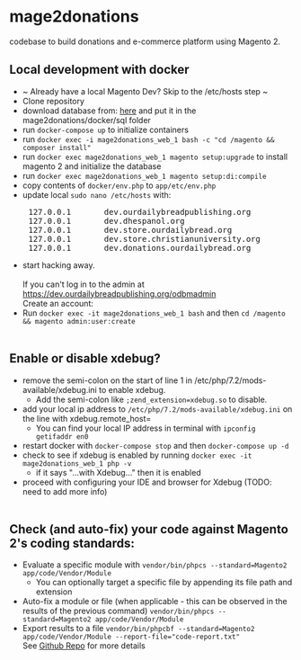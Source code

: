 # mage2donations
codebase to build donations and e-commerce platform using Magento 2.

## Local development with docker
* ~ Already have a local Magento Dev? Skip to the /etc/hosts step ~
* Clone repository
* download database from: [here](https://drive.google.com/file/d/1MDQ_z5Jc4VNolwu7uzXLdIor-CGmdyI7/) and put it in the mage2donations/docker/sql folder
* run `docker-compose up` to initialize containers
* run `docker exec -i mage2donations_web_1 bash -c "cd /magento && composer install"`
* run `docker exec mage2donations_web_1 magento setup:upgrade` to install magento 2 and initialize the database
* run `docker exec mage2donations_web_1 magento setup:di:compile`
* copy contents of `docker/env.php` to `app/etc/env.php`
* update local `sudo nano /etc/hosts` with:
<pre>    127.0.0.1       dev.ourdailybreadpublishing.org
    127.0.0.1       dev.dhespanol.org
    127.0.0.1       dev.store.ourdailybread.org
    127.0.0.1       dev.store.christianuniversity.org
    127.0.0.1       dev.donations.ourdailybread.org</pre>
* start hacking away.<br /><br />
If you can't log in to the admin at https://dev.ourdailybreadpublishing.org/odbmadmin<br />
Create an account:<br />
* Run `docker exec -it mage2donations_web_1 bash` and then `cd /magento && magento admin:user:create` 
<br /><br />
## Enable or disable xdebug?
* remove the semi-colon on the start of line 1 in /etc/php/7.2/mods-available/xdebug.ini to enable xdebug. 
  * Add the semi-colon like `;zend_extension=xdebug.so` to disable.
* add your local ip address to `/etc/php/7.2/mods-available/xdebug.ini` on the line with xdebug.remote_host=
  * You can find your local IP address in terminal with `ipconfig getifaddr en0`
* restart docker with `docker-compose stop` and then `docker-compose up -d`
* check to see if xdebug is enabled by running `docker exec -it mage2donations_web_1 php -v`
  * if it says "...with Xdebug..." then it is enabled
* proceed with configuring your IDE and browser for Xdebug (TODO: need to add more info) 
<br /><br />
## Check (and auto-fix) your code against Magento 2's coding standards:
* Evaluate a specific module with `vendor/bin/phpcs --standard=Magento2 app/code/Vendor/Module`
  * You can optionally target a specific file by appending its file path and extension
* Auto-fix a module or file (when applicable - this can be observed in the results of the previous command) `vendor/bin/phpcs --standard=Magento2 app/code/Vendor/Module`
* Export results to a file `vendor/bin/phpcbf --standard=Magento2 app/code/Vendor/Module --report-file="code-report.txt"
`<br />
See [Github Repo](https://github.com/magento/magento-coding-standard) for more details 
